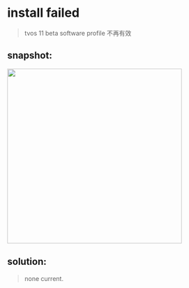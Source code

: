 # install failed
> tvos 11 beta software profile 不再有效

## snapshot:
<img width="400" src="https://ws4.sinaimg.cn/large/006tNc79ly1g02pq2tr4zj30hs0vkmz4.jpg" />

## solution:
> none current.